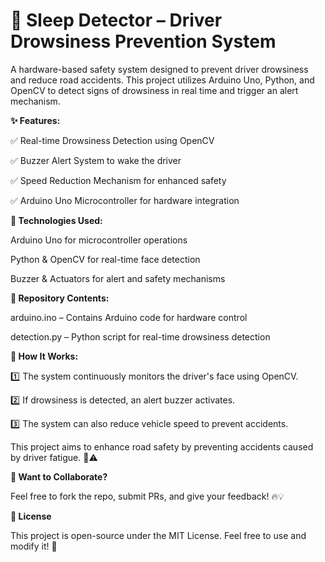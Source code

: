 # 🛑 Sleep Detector – Driver Drowsiness Prevention System

A hardware-based safety system designed to prevent driver drowsiness and reduce road accidents. This project utilizes Arduino Uno, Python, and OpenCV to detect signs of drowsiness in real time and trigger an alert mechanism.

**✨ Features:**

✅ Real-time Drowsiness Detection using OpenCV

✅ Buzzer Alert System to wake the driver

✅ Speed Reduction Mechanism for enhanced safety

✅ Arduino Uno Microcontroller for hardware integration

**🔧 Technologies Used:**

Arduino Uno for microcontroller operations

Python & OpenCV for real-time face detection

Buzzer & Actuators for alert and safety mechanisms

**📂 Repository Contents:**

arduino.ino – Contains Arduino code for hardware control

detection.py – Python script for real-time drowsiness detection

**🚀 How It Works:**

1️⃣ The system continuously monitors the driver's face using OpenCV.

2️⃣ If drowsiness is detected, an alert buzzer activates.

3️⃣ The system can also reduce vehicle speed to prevent accidents.

This project aims to enhance road safety by preventing accidents caused by driver fatigue. 🚗⚠️

**💬 Want to Collaborate?**

Feel free to fork the repo, submit PRs, and give your feedback! 🔥💡

**📜 License**

This project is open-source under the MIT License. Feel free to use and
modify it! 🚀
